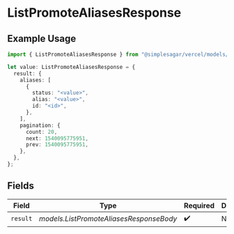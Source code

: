 # ListPromoteAliasesResponse

## Example Usage

```typescript
import { ListPromoteAliasesResponse } from "@simplesagar/vercel/models/listpromotealiasesop.js";

let value: ListPromoteAliasesResponse = {
  result: {
    aliases: [
      {
        status: "<value>",
        alias: "<value>",
        id: "<id>",
      },
    ],
    pagination: {
      count: 20,
      next: 1540095775951,
      prev: 1540095775951,
    },
  },
};
```

## Fields

| Field                                   | Type                                    | Required                                | Description                             |
| --------------------------------------- | --------------------------------------- | --------------------------------------- | --------------------------------------- |
| `result`                                | *models.ListPromoteAliasesResponseBody* | :heavy_check_mark:                      | N/A                                     |